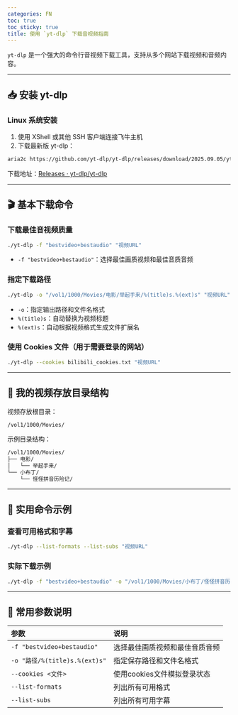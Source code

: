 ```yaml
---
categories: FN
toc: true
toc_sticky: true
title: 使用 `yt-dlp` 下载音视频指南
---
```



`yt-dlp` 是一个强大的命令行音视频下载工具，支持从多个网站下载视频和音频内容。

------

## 📥 安装 yt-dlp

### Linux 系统安装

1. 使用 XShell 或其他 SSH 客户端连接飞牛主机
2. 下载最新版 yt-dlp：

```bash
aria2c https://github.com/yt-dlp/yt-dlp/releases/download/2025.09.05/yt-dlp
```

下载地址：[Releases · yt-dlp/yt-dlp](https://github.com/yt-dlp/yt-dlp/releases)

------

## 🎬 基本下载命令

### 下载最佳音视频质量

```bash
./yt-dlp -f "bestvideo+bestaudio" "视频URL"
```

- `-f "bestvideo+bestaudio"`：选择最佳画质视频和最佳音质音频

### 指定下载路径

```bash
./yt-dlp -o "/vol1/1000/Movies/电影/举起手来/%(title)s.%(ext)s" "视频URL"
```

- `-o`：指定输出路径和文件名格式
- `%(title)s`：自动替换为视频标题
- `%(ext)s`：自动根据视频格式生成文件扩展名

### 使用 Cookies 文件（用于需要登录的网站）

```bash
./yt-dlp --cookies bilibili_cookies.txt "视频URL"
```

------

## 📂 我的视频存放目录结构

视频存放根目录：

```bash
/vol1/1000/Movies/
```

示例目录结构：

```tex
/vol1/1000/Movies/
├── 电影/
│   └── 举起手来/
└── 小布丁/
    └── 怪怪拼音历险记/
```



------

## 🔧 实用命令示例

### 查看可用格式和字幕

```bash
./yt-dlp --list-formats --list-subs "视频URL"
```

### 实际下载示例

```bash
./yt-dlp -f "bestvideo+bestaudio" -o "/vol1/1000/Movies/小布丁/怪怪拼音历险记/%(title)s.%(ext)s" --cookies bilibili_cookies.txt "https://www.bilibili.com/video/BV1NSbhzHE2A"
```



------

## 📌 常用参数说明

| 参数                          | 说明                           |
| :---------------------------- | :----------------------------- |
| `-f "bestvideo+bestaudio"`    | 选择最佳画质视频和最佳音质音频 |
| `-o "路径/%(title)s.%(ext)s"` | 指定保存路径和文件名格式       |
| `--cookies <文件>`            | 使用cookies文件模拟登录状态    |
| `--list-formats`              | 列出所有可用格式               |
| `--list-subs`                 | 列出所有可用字幕               |